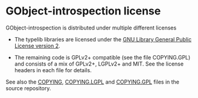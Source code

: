 # GObject-introspection license

GObject-introspection is distributed under multiple different licenses

-   The typelib libraries are licensed under the 
    [GNU Library General Public License version 2](https://www.gnu.org/licenses/old-licenses/lgpl-2.0.html).

-   The remaining code is 
    GPLv2+ 
    compatible (see the file COPYING.GPL) and
    consists of a mix of GPLv2+, LGPLv2+ and MIT. See the license headers in
    each file for details.



See also the
[COPYING](https://gitlab.gnome.org/GNOME/gobject-introspection/-/blob/main/COPYING),
[COPYING.LGPL](https://gitlab.gnome.org/GNOME/gobject-introspection/-/blob/main/COPYING.LGPL)
and
[COPYING.GPL](https://gitlab.gnome.org/GNOME/gobject-introspection/-/blob/main/COPYING.GPL)
files in the source repository.
